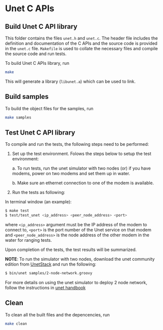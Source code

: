 # Unet C APIs

## Build Unet C API library

This folder contains the files `unet.h` and `unet.c`. The header file includes the definition and documentation of the C APIs and the source code is provided in the `unet.c` file. `Makefile` is used to collate the necessary files and compile the source code and run tests.

To build Unet C APIs library, run

```bash
make
```

This will generate a library (`libunet.a`) which can be used to link.

## Build samples

To build the object files for the samples, run

```bash
make samples
```

## Test Unet C API library

To compile and run the tests, the following steps need to be performed:

1. Set up the test environment. Folows the steps below to setup the test environment:

	a. To run tests, run the unet simulator with two nodes (or) if you have modems, power on two modems and set them up in water.

	b. Make sure an ethernet connection to one of the modem is available.

2. Run the tests as following:

In terminal window (an example):

```bash
$ make test
$ test/test_unet <ip_address> <peer_node_address> <port>
```
where `<ip_address>` argument must be the IP address of the modem to connect to, `<port>` is the port number of the Unet service on that modem and `<peer_node_address>` is the node address of the other modem in the water for ranging tests.

Upon completion of the tests, the test results will be summarized.

**NOTE**: To run the simulator with two nodes, download the unet community edition from [UnetStack](https://unetstack.net/) and run the following:

```bash
$ bin/unet samples/2-node-network.groovy
```

For more details on using the unet simulator to deploy 2 node network, follow the instructions in [unet handbook](https://unetstack.net/handbook/unet-handbook_getting_started.html)

## Clean

To clean all the built files and the depencencies, run

```bash
make clean
```